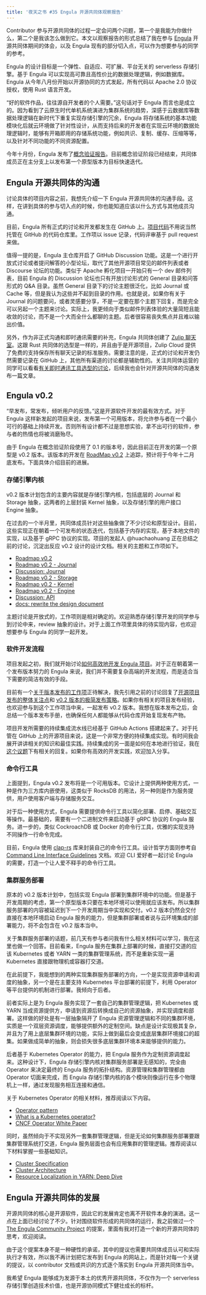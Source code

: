```yaml
---
title: '夜天之书 #35 Engula 开源共同体观察报告'
---
```


Contributor 参与开源共同体的过程一定会问两个问题，第一个是我能为你做什么，第二个是我该怎么做到它。本文以观察报告的形式总结了我在参与 [Engula](https://engula.io/) 开源共同体期间的体会，以及 Engula 现有的部分切入点，可以作为想要参与的同学的参考。

Engula 的设计目标是一个弹性、自适应、可扩展、平台无关的 serverless 存储引擎。基于 Engula 可以实现高可靠且高性价比的数据处理逻辑，例如数据库。Engula 从今年八月份开始以开源协同的方式发起，所有代码以 Apache 2.0 协议授权，使用 Rust 语言开发。

“好的软件作品，往往源自开发者的个人需要。”这句话对于 Engula 而言也是成立的。因为看到了云原生时代单机系统演进为集群系统的趋势，深感于云数据库等数据处理逻辑在新时代下重复实现存储引擎的冗余，Engula 将存储系统的基本功能模块化后就云环境做了针对性设计，从而支持后来的开发者在实现云环境的数据处理逻辑时，能够有开箱即用的存储系统功能，例如共识、复制、缓存、压缩等等，以及针对不同功能的不同资源配置。

今年十月份，Engula 发布了[概念验证报告](https://engula.io/posts/demo-1)。目前概念验证阶段已经结束，共同体成员正在主分支上以发布第一个原型版本为目标快速迭代。

## Engula 开源共同体的沟通

讨论具体的项目内容之前，我想先介绍一下 Engula 开源共同体的沟通手段。这样，在讲到具体的参与切入点的时候，你也能知道应该以什么方式与其他成员沟通。

目前，Engula 所有正式的讨论和开发都发生在 GitHub 上。[项目代码](https://github.com/engula/engula)不用说当然托管在 GitHub 的代码仓库里。工作项以 issue 记录，代码评审基于 pull request 来做。

值得一提的是，Engula 主仓库开启了 GitHub Discussion 功能。这是一个进行开放式讨论或者提问解答的小型论坛，取代了其他开源项目常见的邮件列表或者 Discourse 论坛的功能。类似于 Apache 孵化项目一开始只有一个 dev 邮件列表，目前 Engula 的 Discussion 论坛也只有开放讨论形式的 General 目录和问答形式的 Q&A 目录。虽然 General 目录下的讨论主题很泛化，比如 Journal 或 Cache 等，但是我认为这些并不起到目录的作用。也就是说，如果你有关于 Journal 的问题要问，或者灵感要分享，不是一定要在那个主题下回复，而是完全可以另起一个主题来讨论。实际上，我更倾向于类似邮件列表体验的大量简短且能收敛的讨论，而不是一个大而全什么都聊的主题。后者很容易丧失焦点并且难以输出价值。

另外，作为非正式沟通和即时通讯需要的补充，Engula 共同体创建了 [Zulip 聊天室](https://engula.zulipchat.com/)。这跟 Rust 共同体的选型是一样的，并且由于是开源项目，Zulip Cloud 提供了免费的支持保存所有聊天记录的标准服务。需要注意的是，正式的讨论和开发仍然需要记录在 GitHub 上，其他所有渠道的讨论都是辅助性的。关注共同体运营的同学可以看看[有关即时通讯工具选型的讨论](https://github.com/engula/engula/discussions/141)，后续我也会针对开源共同体的沟通发布一篇文章。

## Engula v0.2

“早发布，常发布，倾听用户的反馈。”这是开源软件开发的最有效方式。对于 Engula 这样新发起的项目来说，发布第一个可用版本，将允许参与者在一个最小可行的基础上持续开发。否则所有设计都不过是思想实验，拿不出可行的软件，参与者的热情也将被消磨殆尽。

由于 Engula 在概念验证阶段使用了 0.1 的版本号，因此目前正在开发的第一个原型是 v0.2 版本。该版本的开发在 [RoadMap v0.2](https://github.com/engula/engula/issues/57) 上追踪，预计将于今年十二月底发布。下面具体介绍目前的进展。

### 存储引擎内核

v0.2 版本计划包含的主要内容就是存储引擎内核，包括底层的 Journal 和 Storage 抽象，这两者的上层封装 Kernel 抽象，以及存储引擎的用户接口 Engine 抽象。

在过去的一个半月里，共同体成员针对这些抽象做了不少讨论和原型设计。目前，这些实现正在朝着一个可发布的状态迭代，包括基于内存的实现，基于本地文件的实现，以及基于 gRPC 协议的实现。项目的发起人 @huachaohuang 正在总结之前的讨论，沉淀出反应 v0.2 设计的设计文档。相关的主题和工作项如下。

* [Roadmap v0.2](https://github.com/engula/engula/issues/57)
* [Roadmap v0.2 - Journal](https://github.com/engula/engula/issues/65)
* [Discussion: Journal](https://github.com/engula/engula/discussions/70)
* [Roadmap v0.2 - Storage](https://github.com/engula/engula/issues/68)
* [Roadmap v0.2 - Kernel](https://github.com/engula/engula/issues/145)
* [Roadmap v0.2 - Engine](https://github.com/engula/engula/issues/73)
* [Discussion: API](https://github.com/engula/engula/discussions/55)
* [docs: rewrite the design document](https://github.com/engula/engula/pull/132)

主题讨论是开放式的，工作项则是相对确定的。欢迎熟悉存储引擎开发的同学参与到讨论中来，review 抽象的设计。对于上面工作项里具体的待实现内容，也欢迎想要参与 Engula 的同学一起开发。

### 软件开发流程

项目发起之初，我们就开始讨论[如何高效地开发 Engula 项目](https://github.com/engula/engula/discussions/32)。对于正在朝着第一个发布版本努力的 Engula 来说，我们并不需要复杂高端的开发流程，而是适合当下需要的简洁有效的手段。

目前有一个[关于版本发布的工作项](https://github.com/engula/engula/issues/144)正待解决，我先引用之前的讨论回复了[开源项目发布的整体关注点](https://github.com/engula/engula/discussions/32#discussioncomment-1561701)和 [v0.2 版本的极简发布策略](https://github.com/engula/engula/discussions/32#discussioncomment-1561991)。如果你有相关的项目发布经验，也欢迎参与到这个工作项当中来，一起发布 v0.2 版本。我想在版本发布之后，会总结一个版本发布手册，也确保任何人都能够从代码仓库开始复现发布产物。

项目开发所需要的持续集成流水线已经基于 GitHub Actions 搭建起来了。对于托管在 GitHub 上的开源项目来说，这是一个非常方便的持续集成实现。有时间我会展开讲讲相关的知识和最佳实践。持续集成的另一面是如何在本地进行验证，我在[这个议题](https://github.com/engula/engula/issues/150)下有相关的回复。如果你有高效的开发实践，欢迎加入分享。

### 命令行工具

上面提到，Engula v0.2 发布将是一个可用版本。它设计上提供两种使用方式，一种是作为三方库内嵌使用，这类似于 RocksDB 的用法，另一种则是作为服务提供，用户使用客户端与存储服务交互。

对于后一种使用方式，Engula 需要提供命令行工具以简化部署、启停、基础交互等操作。最基础的，需要有一个二进制文件来启动基于 gRPC 协议的 Engula 服务。进一步的，类似 CockroachDB 或 Docker 的命令行工具，优雅的实现支持不同操作一行命令完成。

目前，Engula 使用 [clap-rs](https://github.com/clap-rs/clap) 库来封装自己的命令行工具。设计哲学方面则参考自 [Command Line Interface Guidelines](https://clig.dev/) 文档。欢迎 CLI 爱好者一起讨论 Engula 的需要，打造一个让人爱不释手的命令行工具。

### 集群服务部署

原本的 v0.2 版本计划中，包括实现 Engula 部署到集群环境中的功能。但是基于开发周期的考虑，第一个原型版本只要在本地环境可以使用就应该发布。所以集群服务部署的内容被延迟到下一个开发周期当中实现和交付。v0.2 版本仍然会交付直接在本地环境启动 Engula 服务的能力，但是集群部署或者说与云环境集成的部署能力，将不会包含在 v0.2 版本当中。

关于集群服务部署的话题，前几天有参与者问我有什么相关材料可以学习，我在这里也做一个回答。目前看来，Engula 服务在集群上部署的时候，直接打交道的应该 Kubernetes 或者 YARN 一类的集群管理系统，而不是重新实现一遍 Kubernetes 直接跟物理机或容器打交道。

在此前提下，我能想到的两种实现集群服务部署的方向，一个是实现资源申请和调度的抽象，另一个是在主要支持 Kubernetes 平台部署的前提下，利用 Operator 等平台提供的机制进行部署。我倾向于后者。

前者实际上是为 Engula 服务实现了一套自己的集群管理逻辑，把 Kubernetes 或 YARN 当成资源提供方，申请到资源后转换成自己的资源抽象，并实现调度和部署。这样做的好处是有一层抽象隔开了 Engula 资源管理逻辑和不同的集群环境，实质是一个双层资源调度，能够提供额外的定制空间。缺点是设计实现极其复杂，并且为了用上底层集群环境的功能，实际上做到最后会变成底层集群环境接口的超集。如果做成简单的抽象，则会损失很多底层集群环境本来能够提供的能力。

后者基于 Kubernetes Operator 的能力，把 Engula 服务作为定制资源调度起来。这种设计下，Engula 存储引擎内核对集群服务部署是无感知的，完全由 Operator 来决定最终的 Engula 服务的拓扑结构。资源管理和集群管理都由 Operator 切面来完成，而 Engula 存储引擎内核的各个模块则像运行在多个物理机上一样，通过发现服务相互连接和通信。

关于 Kubernetes Operator 的相关材料，推荐阅读以下内容。

* [Operator pattern](https://kubernetes.io/docs/concepts/extend-kubernetes/operator/)
* [What is a Kubernetes operator?](https://www.redhat.com/en/topics/containers/what-is-a-kubernetes-operator)
* [CNCF Operator White Paper](https://github.com/cncf/tag-app-delivery/blob/main/operator-wg/whitepaper/Operator-WhitePaper_v1-0.md)

同时，虽然倾向于不实现另外一套集群管理逻辑，但是无论如何集群服务部署要跟集群管理系统打交道，Engula 服务层面也会有应用集群的管理逻辑。推荐阅读以下材料掌握一些基础知识。

* [Cluster Specification](https://doc.akka.io/docs/akka/current/typed/cluster-concepts.html)
* [Cluster Architecture](https://kubernetes.io/docs/concepts/architecture/)
* [Resource Localization in YARN: Deep Dive](https://blog.cloudera.com/resource-localization-in-yarn-deep-dive/)

## Engula 开源共同体的发展

开源共同体的核心是开源软件，因此它的发展肯定也离不开软件本身的演进。这一点在上面已经讨论了不少。针对围绕软件形成的共同体的运行，我之前做过一个 [The Engula Community Project](https://github.com/tisonkun/engula.github.io/blob/85350e76644a7d28049dfc7cb32e2dad03f84abf/docs/posts/community-project.md) 的提案，里面有我对打造一个新的开源共同体的思考，欢迎阅读。

由于这个提案本身不是一种硬性的承诺，其中的提议也需要共同体成员认可和实际执行才有效，所以我不再计划把它发布到 Engula 的网站上，而是针对每一个关键的提议，以 contributor 文档或共识的方式逐个落实到 Engula 开源共同体当中。

我希望 Engula 能够成为发源于本土的优秀开源共同体，不仅作为一个 serverless 存储引擎创造技术价值，也是开源协同模式下健壮成长的标杆。
